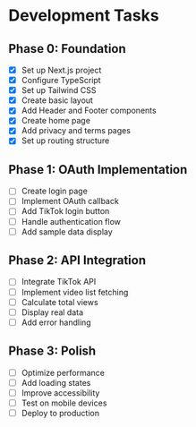 # Development Tasks

## Phase 0: Foundation
- [x] Set up Next.js project
- [x] Configure TypeScript
- [x] Set up Tailwind CSS
- [x] Create basic layout
- [x] Add Header and Footer components
- [x] Create home page
- [x] Add privacy and terms pages
- [x] Set up routing structure

## Phase 1: OAuth Implementation
- [ ] Create login page
- [ ] Implement OAuth callback
- [ ] Add TikTok login button
- [ ] Handle authentication flow
- [ ] Add sample data display

## Phase 2: API Integration
- [ ] Integrate TikTok API
- [ ] Implement video list fetching
- [ ] Calculate total views
- [ ] Display real data
- [ ] Add error handling

## Phase 3: Polish
- [ ] Optimize performance
- [ ] Add loading states
- [ ] Improve accessibility
- [ ] Test on mobile devices
- [ ] Deploy to production
